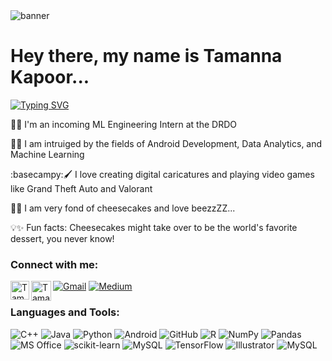 <img alt="banner" src='https://media-exp1.licdn.com/dms/image/C4D16AQFv8ZBzKXuZgA/profile-displaybackgroundimage-shrink_350_1400/0/1647369627211?e=1652918400&v=beta&t=7_S2XjPa0mfrcBSDkFcQic8OsEWSOgEVKmsuYK-sNzY'/>

# Hey there, my name is Tamanna Kapoor... 


[![Typing SVG](https://readme-typing-svg.herokuapp.com?color=%ff7daf&size=18&vCenter=true&width=400&height=14&lines=a.k.a+tamununaaa+or+perhaps+cheesecake)][portfolio] 




👩🚀 I'm an incoming ML Engineering Intern at the DRDO 

📱🧠 I am intruiged by the fields of Android Development, Data Analytics, and Machine Learning

:basecampy:🖌️ I love creating digital caricatures and playing video games like Grand Theft Auto and Valorant

🍰🐝 I am very fond of cheesecakes and love beezzZZ... 

💡✨ Fun facts: Cheesecakes might take over to be the world's favorite dessert, you never know!

### Connect with me:
[<img align="left" alt="Tamanna's LinkedIn" width="30px" href="https://www.linkedin.com/in/tamannakapoor/" src="https://cdn-icons-png.flaticon.com/512/174/174857.png" />][linkedin]
[<img align="left" alt="Tamanna's Instagram" width="32px" src="https://upload.wikimedia.org/wikipedia/commons/thumb/e/e7/Instagram_logo_2016.svg/768px-Instagram_logo_2016.svg.png" />][instagram]
[![Gmail](https://img.shields.io/badge/Gmail-D14836?style=for-the-badge&logo=gmail&logoColor=white)](mailto:tamannakapoor144@gmail.com)
[![Medium](https://img.shields.io/badge/Medium-12100E?style=for-the-badge&logo=medium&logoColor=white)][medium]


### Languages and Tools:
![C++](https://img.shields.io/badge/c++-%2300599C.svg?style=for-the-badge&logo=c%2B%2B&logoColor=white)
![Java](https://img.shields.io/badge/java-%23ED8B00.svg?style=for-the-badge&logo=java&logoColor=white)
![Python](https://img.shields.io/badge/python-3670A0?style=for-the-badge&logo=python&logoColor=ffdd54)
![Android](https://img.shields.io/badge/Android-3DDC84?style=for-the-badge&logo=android&logoColor=white)
![GitHub](https://img.shields.io/badge/github-%23121011.svg?style=for-the-badge&logo=github&logoColor=white)
![R](https://img.shields.io/badge/R-276DC3?style=for-the-badge&logo=r&logoColor=white)
![NumPy](https://img.shields.io/badge/numpy-%23013243.svg?style=for-the-badge&logo=numpy&logoColor=white)
![Pandas](https://img.shields.io/badge/pandas-%23150458.svg?style=for-the-badge&logo=pandas&logoColor=white)
![MS Office](https://img.shields.io/badge/Microsoft_Office-D83B01?style=for-the-badge&logo=microsoft-office&logoColor=white)
![scikit-learn](https://img.shields.io/badge/scikit--learn-%23F7931E.svg?style=for-the-badge&logo=scikit-learn&logoColor=white)
![MySQL](https://img.shields.io/badge/mysql-%2300f.svg?style=for-the-badge&logo=mysql&logoColor=white)
![TensorFlow](https://img.shields.io/badge/TensorFlow-%23FF6F00.svg?style=for-the-badge&logo=TensorFlow&logoColor=white)
![Illustrator](https://aleen42.github.io/badges/src/illustrator.svg)
![MySQL](https://img.shields.io/badge/MySQL-00000F?style=for-the-badge&logo=mysql&logoColor=white)



[medium]: https://tamununaaa.medium.com/
[instagram]: https://www.instagram.com/tamununaaa/
[linkedin]: https://www.linkedin.com/in/tamannakapoor/
[portfolio]: https://www.canva.com/design/DAE7E-rPkVw/bepDZCJP8Dwqewwj-y9Oow/view?utm_content=DAE7E-rPkVw&utm_campaign=designshare&utm_medium=link&utm_source=publishpresent
